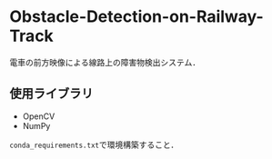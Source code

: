 # Obstacle-Detection-on-Railway-Track
電車の前方映像による線路上の障害物検出システム．

## 使用ライブラリ
* OpenCV
* NumPy

```conda_requirements.txt```で環境構築すること．

